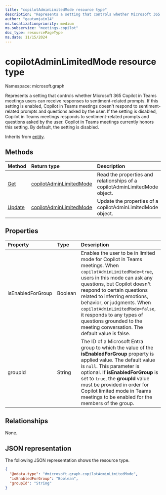 ```yaml
---
title: "copilotAdminLimitedMode resource type"
description: "Represents a setting that controls whether Microsoft 365 Copilot in Teams meetings users can receive responses to sentiment-related prompts."
author: "gautamjain14"
ms.localizationpriority: medium
ms.subservice: "meetings-copilot"
doc_type: resourcePageType
ms.date: 11/15/2024
---
```


# copilotAdminLimitedMode resource type

Namespace: microsoft.graph

Represents a setting that controls whether Microsoft 365 Copilot in Teams meetings users can receive responses to sentiment-related prompts. If this setting is enabled, Copilot in Teams meetings doesn't respond to sentiment-related prompts and questions asked by the user. If the setting is disabled, Copilot in Teams meetings responds to sentiment-related prompts and questions asked by the user. Copilot in Teams meetings currently honors this setting. By default, the setting is disabled.

Inherits from [entity](../resources/entity.md).

## Methods
|Method|Return type|Description|
|:---|:---|:---|
|[Get](../api/copilotadminlimitedmode-get.md)|[copilotAdminLimitedMode](../resources/copilotadminlimitedmode.md)|Read the properties and relationships of a copilotAdminLimitedMode object.|
|[Update](../api/copilotadminlimitedmode-update.md)|[copilotAdminLimitedMode](../resources/copilotadminlimitedmode.md)|Update the properties of a copilotAdminLimitedMode object.|

## Properties
|Property|Type|Description|
|:---|:---|:---|
|isEnabledForGroup|Boolean|Enables the user to be in limited mode for Copilot in Teams meetings. When `copilotAdminLimitedMode=true`, users in this mode can ask any questions, but Copilot doesn't respond to certain questions related to inferring emotions, behavior, or judgments. When `copilotAdminLimitedMode=false`, it responds to any types of questions grounded to the meeting conversation. The default value is false.|
|groupId|String|The ID of a Microsoft Entra group to which the value of the **isEnabledForGroup** property is applied value. The default value is `null`. This parameter is optional. If **isEnabledForGroup** is set to `true`, the **groupId** value must be provided in order for Copilot limited mode in Teams meetings to be enabled for the members of the group. |

## Relationships
None.

## JSON representation
The following JSON representation shows the resource type.
<!-- {
  "blockType": "resource",
  "keyProperty": "id",
  "@odata.type": "microsoft.graph.copilotAdminLimitedMode",
  "baseType": "microsoft.graph.entity",
  "openType": false
}
-->
``` json
{
  "@odata.type": "#microsoft.graph.copilotAdminLimitedMode",
  "isEnabledForGroup": "Boolean",
  "groupId": "String"
}
```

